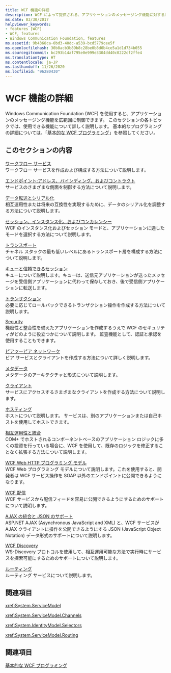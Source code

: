 ```yaml
---
title: WCF 機能の詳細
description: WCF によって提供される、アプリケーションのメッセージング機能に対する広範な制御について詳しく説明します。
ms.date: 03/30/2017
helpviewer_keywords:
- features [WCF]
- WCF, features
- Windows Communication Foundation, features
ms.assetid: 9b4368ca-0bd3-40dc-a539-bcd5779cee5f
ms.openlocfilehash: 30b8acb3b89b8c28be0b8d0b4ce5a1d1d734b055
ms.sourcegitcommit: bc293b14af795e0e999e3304dd40c0222cf2ffe4
ms.translationtype: HT
ms.contentlocale: ja-JP
ms.lasthandoff: 11/26/2020
ms.locfileid: "96280430"
---
```

# <a name="wcf-feature-details"></a>WCF 機能の詳細

Windows Communication Foundation (WCF) を使用すると、アプリケーションのメッセージング機能を広範囲に制御できます。 このセクションの各トピックでは、使用できる機能について詳しく説明します。 基本的なプログラミングの詳細については、「[基本的な WCF プログラミング](../basic-wcf-programming.md)」を参照してください。  
  
## <a name="in-this-section"></a>このセクションの内容  

 [ワークフロー サービス](workflow-services.md)  
 ワークフロー サービスを作成および構成する方法について説明します。  
  
 [エンドポイント:アドレス、バインディング、およびコントラクト](endpoints-addresses-bindings-and-contracts.md)  
 サービスのさまざまな側面を制御する方法について説明します。  
  
 [データ転送とシリアル化](data-transfer-and-serialization.md)  
 相互運用性または将来の互換性を実現するために、データのシリアル化を調整する方法について説明します。  
  
 [セッション、インスタンス化、およびコンカレンシー](sessions-instancing-and-concurrency.md)  
 WCF のインスタンス化およびセッション モードと、アプリケーションに適したモードを選択する方法について説明します。  
  
 [トランスポート](transports.md)  
 チャネル スタックの最も低いレベルにあるトランスポート層を構成する方法について説明します。  
  
 [キューと信頼できるセッション](queues-and-reliable-sessions.md)  
 キューについて説明します。キューは、送信元アプリケーションが送ったメッセージを受信側アプリケーションに代わって保存しておき、後で受信側アプリケーションに転送します。  
  
 [トランザクション](transactions-in-wcf.md)  
 必要に応じてロールバックできるトランザクション操作を作成する方法について説明します。  
  
 [Security](security.md)  
 機密性と整合性を備えたアプリケーションを作成するうえで WCF のセキュリティがどのように役立つかについて説明します。 監査機能として、認証と承認を使用することもできます。  
  
 [ピアツーピア ネットワーク](peer-to-peer-networking.md)  
 ビア サービスとクライアントを作成する方法について詳しく説明します。  
  
 [メタデータ](metadata.md)  
 メタデータのアーキテクチャと形式について説明します。  
  
 [クライアント](clients.md)  
 サービスにアクセスするさまざまなクライアントを作成する方法について説明します。  
  
 [ホスティング](hosting.md)  
 ホストについて説明します。 サービスは、別のアプリケーションまたは自己ホストを使用してホストできます。  
  
 [相互運用性と統合](interoperability-and-integration.md)  
 COM+ でホストされるコンポーネントベースのアプリケーション ロジックに多くの投資を行っている場合に、WCF を使用して、既存のロジックを修正することなく拡張する方法について説明します。  
  
 [WCF Web HTTP プログラミング モデル](wcf-web-http-programming-model.md)  
 WCF Web プログラミング モデルについて説明します。これを使用すると、開発者は WCF サービス操作を SOAP 以外のエンドポイントに公開できるようになります。  
  
 [WCF 配信](wcf-syndication.md)  
 WCF サービスから配信フィードを容易に公開できるようにするためのサポートについて説明します。  
  
 [AJAX の統合と JSON のサポート](ajax-integration-and-json-support.md)  
 ASP.NET AJAX (Asynchronous JavaScript and XML) と、WCF サービスが AJAX クライアントに操作を公開できるようにする JSON (JavaScript Object Notation) データ形式のサポートについて説明します。  
  
 [WCF Discovery](wcf-discovery.md)  
 WS-Discovery プロトコルを使用して、相互運用可能な方法で実行時にサービスを探索可能にするためのサポートについて説明します。  
  
 [ルーティング](routing.md)  
 ルーティング サービスについて説明します。  
  
## <a name="reference"></a>関連項目  

 <xref:System.ServiceModel>  
  
 <xref:System.ServiceModel.Channels>  
  
 <xref:System.IdentityModel.Selectors>  
  
 <xref:System.ServiceModel.Routing>  
  
## <a name="related-sections"></a>関連項目  

 [基本的な WCF プログラミング](../basic-wcf-programming.md)

